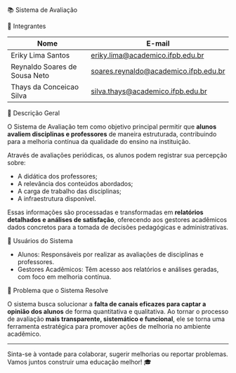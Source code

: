 📚 Sistema de Avaliação

👥 Integrantes

| Nome                         | E-mail                                       |
|------------------------------|----------------------------------------------|
| Eriky Lima Santos            | eriky.lima@academico.ifpb.edu.br            |
| Reynaldo Soares de Sousa Neto| soares.reynaldo@academico.ifpb.edu.br       |
| Thays da Conceicao Silva     | silva.thays@academico.ifpb.edu.br           |

📝 Descrição Geral

O Sistema de Avaliação tem como objetivo principal permitir que **alunos avaliem disciplinas e professores** de maneira estruturada, contribuindo para a melhoria contínua da qualidade do ensino na instituição.

Através de avaliações periódicas, os alunos podem registrar sua percepção sobre:

- A didática dos professores;
- A relevância dos conteúdos abordados;
- A carga de trabalho das disciplinas;
- A infraestrutura disponível.

Essas informações são processadas e transformadas em **relatórios detalhados e análises de satisfação**, oferecendo aos gestores acadêmicos dados concretos para a tomada de decisões pedagógicas e administrativas.

👤 Usuários do Sistema

- Alunos: Responsáveis por realizar as avaliações de disciplinas e professores.
- Gestores Acadêmicos: Têm acesso aos relatórios e análises geradas, com foco em melhoria contínua.

🎯 Problema que o Sistema Resolve

O sistema busca solucionar a **falta de canais eficazes para captar a opinião dos alunos** de forma quantitativa e qualitativa. Ao tornar o processo de avaliação **mais transparente, sistemático e funcional**, ele se torna uma ferramenta estratégica para promover ações de melhoria no ambiente acadêmico.

---

Sinta-se à vontade para colaborar, sugerir melhorias ou reportar problemas. Vamos juntos construir uma educação melhor! 🎓
